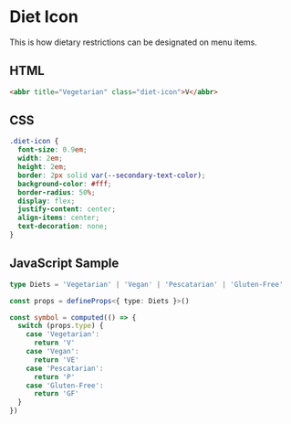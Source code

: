# Diet Icon

This is how dietary restrictions can be designated on menu items.


## HTML

```html
<abbr title="Vegetarian" class="diet-icon">V</abbr>
```

## CSS

```css
.diet-icon {
  font-size: 0.9em;
  width: 2em;
  height: 2em;
  border: 2px solid var(--secondary-text-color);
  background-color: #fff;
  border-radius: 50%;
  display: flex;
  justify-content: center;
  align-items: center;
  text-decoration: none;
}
```

## JavaScript Sample

```ts
type Diets = 'Vegetarian' | 'Vegan' | 'Pescatarian' | 'Gluten-Free'

const props = defineProps<{ type: Diets }>()

const symbol = computed(() => {
  switch (props.type) {
    case 'Vegetarian':
      return 'V'
    case 'Vegan':
      return 'VE'
    case 'Pescatarian':
      return 'P'
    case 'Gluten-Free':
      return 'GF'
  }
})
```
